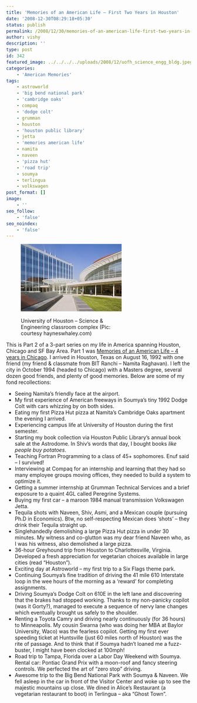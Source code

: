 ```yaml
---
title: 'Memories of an American Life – First Two Years in Houston'
date: '2008-12-30T08:29:18+05:30'
status: publish
permalink: /2008/12/30/memories-of-an-american-life-first-two-years-in-houston
author: vishy
description: ''
type: post
id: 342
featured_image: ../../../../uploads/2008/12/uofh_science_engg_bldg.jpeg
categories: 
    - 'American Memories'
tags:
    - astroworld
    - 'big bend national park'
    - 'cambridge oaks'
    - compaq
    - 'dodge colt'
    - grumman
    - houston
    - 'houston public library'
    - jetta
    - 'memories american life'
    - namita
    - naveen
    - 'pizza hut'
    - 'road trip'
    - soumya
    - terlingua
    - volkswagen
post_format: []
image:
    - ''
seo_follow:
    - 'false'
seo_noindex:
    - 'false'
---
```

<figure aria-describedby="caption-attachment-1725" class="wp-caption alignleft" id="attachment_1725" style="width: 275px">

[![](../../../../uploads/2008/12/uofh_science_engg_bldg.jpeg "uofh_science_engg_bldg")](http://www.ulaar.com/wp-content/uploads/2008/12/uofh_science_engg_bldg.jpeg)<figcaption class="wp-caption-text" id="caption-attachment-1725">University of Houston – Science &amp; Engineering classroom complex (Pic: courtesy hayneswhaley.com)</figcaption></figure>

This is Part 2 of a 3-part series on my life in America spanning Houston, Chicago and SF Bay Area. Part 1 was [Memories of an American Life – 4 years in Chicago](https://www.ulaar.com/2008/11/11/memories-of-an-american-life-4-years-in-chicago/). I arrived in Houston, Texas on August 16, 1992 with one friend (my friend &amp; classmate from BIT Ranchi – Namita Raghavan). I left the city in October 1994 (headed to Chicago) with a Masters degree, several dozen good friends, and plenty of good memories. Below are some of my fond recollections:

- Seeing Namita’s friendly face at the airport.
- My first experience of American freeways in Soumya’s tiny 1992 Dodge Colt with cars whizzing by on both sides.
- Eating my first Pizza Hut pizza at Namita’s Cambridge Oaks apartment the evening I arrived.
- Experiencing campus life at University of Houston during the first semester.
- Starting my book collection via Houston Public Library’s annual book sale at the Astrodome. In Shiv’s words that day, I bought books *like people buy potatoes*.
- Teaching Fortran Programming to a class of 45+ sophomores. Enuf said – I survived!
- Interviewing at Compaq for an internship and learning that they had so many employee groups moving offices, they needed to build a system to optimize it.
- Getting a summer internship at Grumman Technical Services and a brief exposure to a quaint 4GL called Peregrine Systems.
- Buying my first car – a maroon 1984 manual transmission Volkswagen Jetta.
- Tequila shots with Naveen, Shiv, Asmi, and a Mexican couple (pursuing Ph.D in Economics). Btw, no self-respecting Mexican does ‘shots’ – they drink their Tequila straight up.
- Singlehandedly demolishing a large Pizza Hut pizza in under 30 minutes. My witness and co-glutton was my dear friend Naveen who, as I was his witness, also demolished a large pizza.
- 36-hour Greyhound trip from Houston to Charlottesville, Virginia. Developed a fresh appreciation for vegetarian choices available in large cities (read “Houston”).
- Exciting day at Astroworld – my first trip to a Six Flags theme park.
- Continuing Soumya’s fine tradition of driving the 41 mile 610 Interstate loop in the wee hours of the morning as a ‘reward’ for completing assignments.
- Driving Soumya’s Dodge Colt on 610E in the left lane and discovering that the brakes had stopped working. Thanks to my non-panicky copilot (was it Gorty?), managed to execute a sequence of nervy lane changes which eventually brought us safely to the shoulder.
- Renting a Toyota Camry and driving nearly continuously (for 36 hours) to Minneapolis. My cousin Swarna (who was doing her MBA at Baylor University, Waco) was the fearless copilot. Getting my first ever speeding ticket at Huntsville (just 60 miles north of Houston) was the rite of passage. And to think that if Soumya hadn’t loaned me a fuzz-buster, I might have been clocked at 100mph!
- Road trip to Tampa, Florida over a Labor Day Weekend with Soumya. Rental car: Pontiac Grand Prix with a moon-roof and fancy steering controls. We perfected the art of “zero stop” driving.
- Awesome trip to the Big Bend National Park with Soumya &amp; Naveen. We fell asleep in the car in front of the Visitor Center and woke up to see the majestic mountains up close. We dined in Alice’s Restaurant (a vegetarian restaurant to boot) in Terlingua – aka “Ghost Town”.
